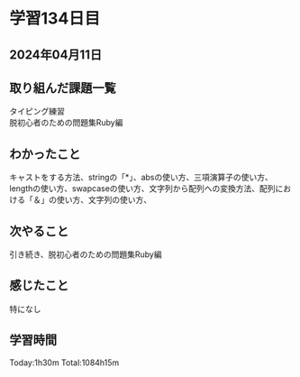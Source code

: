 # 学習134日目
## 2024年04月11日
## 取り組んだ課題一覧
タイピング練習<br>
脱初心者のための問題集Ruby編
## わかったこと
キャストをする方法、stringの「*」、absの使い方、三項演算子の使い方、lengthの使い方、swapcaseの使い方、文字列から配列への変換方法、配列における「＆」の使い方、文字列の使い方、
## 次やること
引き続き、脱初心者のための問題集Ruby編
## 感じたこと
特になし
## 学習時間
Today:1h30m Total:1084h15m
